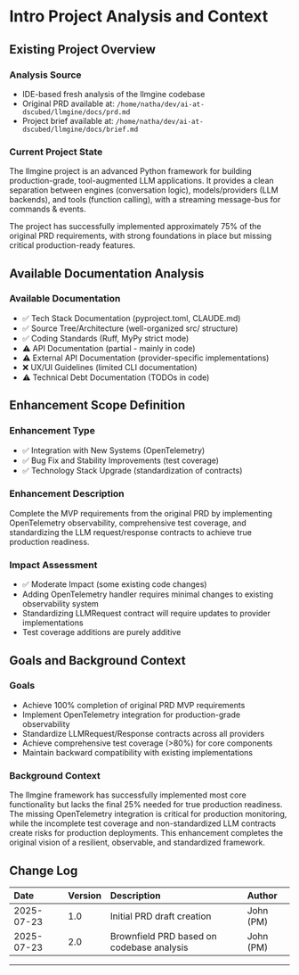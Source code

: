 # Intro Project Analysis and Context

## Existing Project Overview

### Analysis Source
- IDE-based fresh analysis of the llmgine codebase
- Original PRD available at: `/home/natha/dev/ai-at-dscubed/llmgine/docs/prd.md`
- Project brief available at: `/home/natha/dev/ai-at-dscubed/llmgine/docs/brief.md`

### Current Project State
The llmgine project is an advanced Python framework for building production-grade, tool-augmented LLM applications. It provides a clean separation between engines (conversation logic), models/providers (LLM backends), and tools (function calling), with a streaming message-bus for commands & events.

The project has successfully implemented approximately 75% of the original PRD requirements, with strong foundations in place but missing critical production-ready features.

## Available Documentation Analysis

### Available Documentation
- ✅ Tech Stack Documentation (pyproject.toml, CLAUDE.md)
- ✅ Source Tree/Architecture (well-organized src/ structure)
- ✅ Coding Standards (Ruff, MyPy strict mode)
- ⚠️ API Documentation (partial - mainly in code)
- ⚠️ External API Documentation (provider-specific implementations)
- ❌ UX/UI Guidelines (limited CLI documentation)
- ⚠️ Technical Debt Documentation (TODOs in code)

## Enhancement Scope Definition

### Enhancement Type
- ✅ Integration with New Systems (OpenTelemetry)
- ✅ Bug Fix and Stability Improvements (test coverage)
- ✅ Technology Stack Upgrade (standardization of contracts)

### Enhancement Description
Complete the MVP requirements from the original PRD by implementing OpenTelemetry observability, comprehensive test coverage, and standardizing the LLM request/response contracts to achieve true production readiness.

### Impact Assessment
- ✅ Moderate Impact (some existing code changes)
- Adding OpenTelemetry handler requires minimal changes to existing observability system
- Standardizing LLMRequest contract will require updates to provider implementations
- Test coverage additions are purely additive

## Goals and Background Context

### Goals
- Achieve 100% completion of original PRD MVP requirements
- Implement OpenTelemetry integration for production-grade observability
- Standardize LLMRequest/Response contracts across all providers
- Achieve comprehensive test coverage (>80%) for core components
- Maintain backward compatibility with existing implementations

### Background Context
The llmgine framework has successfully implemented most core functionality but lacks the final 25% needed for true production readiness. The missing OpenTelemetry integration is critical for production monitoring, while the incomplete test coverage and non-standardized LLM contracts create risks for production deployments. This enhancement completes the original vision of a resilient, observable, and standardized framework.

## Change Log

| Date       | Version | Description                                     | Author    |
| :--------- | :------ | :---------------------------------------------- | :-------- |
| 2025-07-23 | 1.0     | Initial PRD draft creation                      | John (PM) |
| 2025-07-23 | 2.0     | Brownfield PRD based on codebase analysis       | John (PM) |

---
